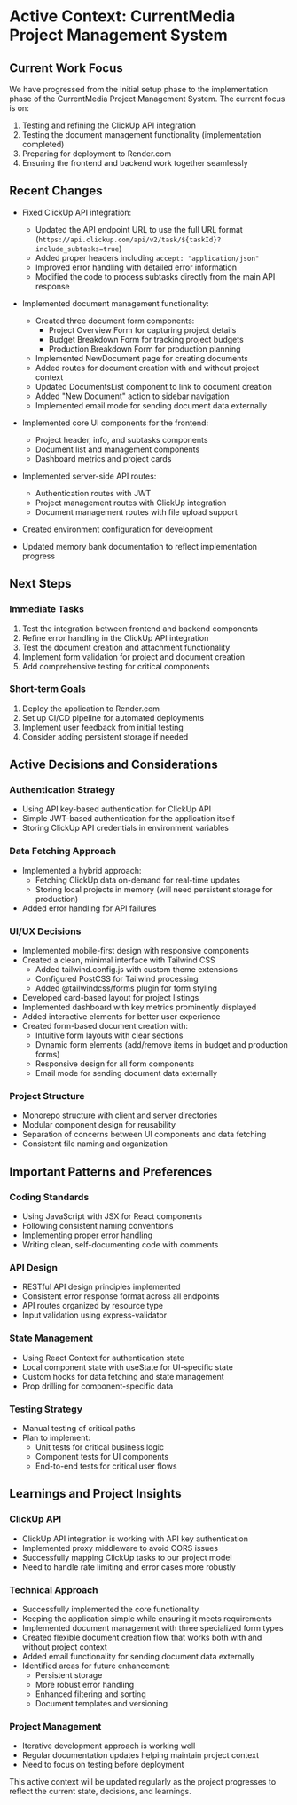 # Active Context: CurrentMedia Project Management System

## Current Work Focus

We have progressed from the initial setup phase to the implementation phase of the CurrentMedia Project Management System. The current focus is on:

1. Testing and refining the ClickUp API integration
2. Testing the document management functionality (implementation completed)
3. Preparing for deployment to Render.com
4. Ensuring the frontend and backend work together seamlessly

## Recent Changes

- Fixed ClickUp API integration:

  - Updated the API endpoint URL to use the full URL format (`https://api.clickup.com/api/v2/task/${taskId}?include_subtasks=true`)
  - Added proper headers including `accept: "application/json"`
  - Improved error handling with detailed error information
  - Modified the code to process subtasks directly from the main API response

- Implemented document management functionality:
  - Created three document form components:
    - Project Overview Form for capturing project details
    - Budget Breakdown Form for tracking project budgets
    - Production Breakdown Form for production planning
  - Implemented NewDocument page for creating documents
  - Added routes for document creation with and without project context
  - Updated DocumentsList component to link to document creation
  - Added "New Document" action to sidebar navigation
  - Implemented email mode for sending document data externally
- Implemented core UI components for the frontend:
  - Project header, info, and subtasks components
  - Document list and management components
  - Dashboard metrics and project cards
- Implemented server-side API routes:
  - Authentication routes with JWT
  - Project management routes with ClickUp integration
  - Document management routes with file upload support
- Created environment configuration for development
- Updated memory bank documentation to reflect implementation progress

## Next Steps

### Immediate Tasks

1. Test the integration between frontend and backend components
2. Refine error handling in the ClickUp API integration
3. Test the document creation and attachment functionality
4. Implement form validation for project and document creation
5. Add comprehensive testing for critical components

### Short-term Goals

1. Deploy the application to Render.com
2. Set up CI/CD pipeline for automated deployments
3. Implement user feedback from initial testing
4. Consider adding persistent storage if needed

## Active Decisions and Considerations

### Authentication Strategy

- Using API key-based authentication for ClickUp API
- Simple JWT-based authentication for the application itself
- Storing ClickUp API credentials in environment variables

### Data Fetching Approach

- Implemented a hybrid approach:
  - Fetching ClickUp data on-demand for real-time updates
  - Storing local projects in memory (will need persistent storage for production)
- Added error handling for API failures

### UI/UX Decisions

- Implemented mobile-first design with responsive components
- Created a clean, minimal interface with Tailwind CSS
  - Added tailwind.config.js with custom theme extensions
  - Configured PostCSS for Tailwind processing
  - Added @tailwindcss/forms plugin for form styling
- Developed card-based layout for project listings
- Implemented dashboard with key metrics prominently displayed
- Added interactive elements for better user experience
- Created form-based document creation with:
  - Intuitive form layouts with clear sections
  - Dynamic form elements (add/remove items in budget and production forms)
  - Responsive design for all form components
  - Email mode for sending document data externally

### Project Structure

- Monorepo structure with client and server directories
- Modular component design for reusability
- Separation of concerns between UI components and data fetching
- Consistent file naming and organization

## Important Patterns and Preferences

### Coding Standards

- Using JavaScript with JSX for React components
- Following consistent naming conventions
- Implementing proper error handling
- Writing clean, self-documenting code with comments

### API Design

- RESTful API design principles implemented
- Consistent error response format across all endpoints
- API routes organized by resource type
- Input validation using express-validator

### State Management

- Using React Context for authentication state
- Local component state with useState for UI-specific state
- Custom hooks for data fetching and state management
- Prop drilling for component-specific data

### Testing Strategy

- Manual testing of critical paths
- Plan to implement:
  - Unit tests for critical business logic
  - Component tests for UI components
  - End-to-end tests for critical user flows

## Learnings and Project Insights

### ClickUp API

- ClickUp API integration is working with API key authentication
- Implemented proxy middleware to avoid CORS issues
- Successfully mapping ClickUp tasks to our project model
- Need to handle rate limiting and error cases more robustly

### Technical Approach

- Successfully implemented the core functionality
- Keeping the application simple while ensuring it meets requirements
- Implemented document management with three specialized form types
- Created flexible document creation flow that works both with and without project context
- Added email functionality for sending document data externally
- Identified areas for future enhancement:
  - Persistent storage
  - More robust error handling
  - Enhanced filtering and sorting
  - Document templates and versioning

### Project Management

- Iterative development approach is working well
- Regular documentation updates helping maintain project context
- Need to focus on testing before deployment

This active context will be updated regularly as the project progresses to reflect the current state, decisions, and learnings.
